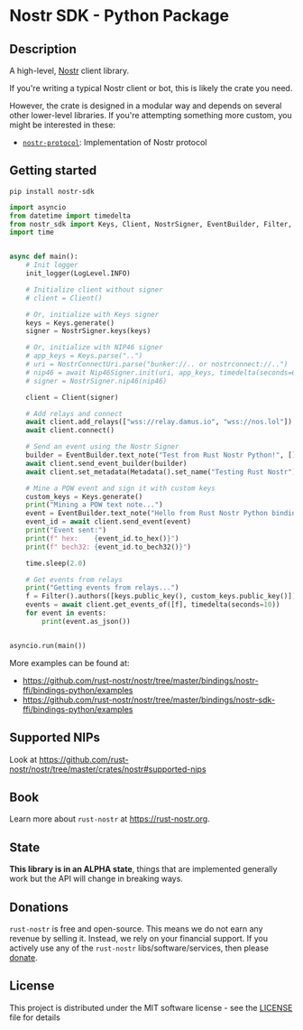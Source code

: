 # Nostr SDK - Python Package

## Description

A high-level, [Nostr](https://github.com/nostr-protocol/nostr) client library.

If you're writing a typical Nostr client or bot, this is likely the crate you need.

However, the crate is designed in a modular way and depends on several other lower-level libraries. If you're attempting something more custom, you might be interested in these:

- [`nostr-protocol`](https://pypi.org/project/nostr-protocol/): Implementation of Nostr protocol

## Getting started

```shell
pip install nostr-sdk
```

```python
import asyncio
from datetime import timedelta
from nostr_sdk import Keys, Client, NostrSigner, EventBuilder, Filter, Metadata, Nip46Signer, init_logger, LogLevel
import time


async def main():
    # Init logger
    init_logger(LogLevel.INFO)

    # Initialize client without signer
    # client = Client()

    # Or, initialize with Keys signer
    keys = Keys.generate()
    signer = NostrSigner.keys(keys)

    # Or, initialize with NIP46 signer
    # app_keys = Keys.parse("..")
    # uri = NostrConnectUri.parse("bunker://.. or nostrconnect://..")
    # nip46 = await Nip46Signer.init(uri, app_keys, timedelta(seconds=60), None)
    # signer = NostrSigner.nip46(nip46)

    client = Client(signer)

    # Add relays and connect
    await client.add_relays(["wss://relay.damus.io", "wss://nos.lol"])
    await client.connect()

    # Send an event using the Nostr Signer
    builder = EventBuilder.text_note("Test from Rust Nostr Python!", [])
    await client.send_event_builder(builder)
    await client.set_metadata(Metadata().set_name("Testing Rust Nostr"))

    # Mine a POW event and sign it with custom keys
    custom_keys = Keys.generate()
    print("Mining a POW text note...")
    event = EventBuilder.text_note("Hello from Rust Nostr Python bindings!", []).to_pow_event(custom_keys, 20)
    event_id = await client.send_event(event)
    print("Event sent:")
    print(f" hex:    {event_id.to_hex()}")
    print(f" bech32: {event_id.to_bech32()}")

    time.sleep(2.0)

    # Get events from relays
    print("Getting events from relays...")
    f = Filter().authors([keys.public_key(), custom_keys.public_key()])
    events = await client.get_events_of([f], timedelta(seconds=10))
    for event in events:
        print(event.as_json())


asyncio.run(main())
```

More examples can be found at:

* https://github.com/rust-nostr/nostr/tree/master/bindings/nostr-ffi/bindings-python/examples
* https://github.com/rust-nostr/nostr/tree/master/bindings/nostr-sdk-ffi/bindings-python/examples

## Supported NIPs

Look at <https://github.com/rust-nostr/nostr/tree/master/crates/nostr#supported-nips>

## Book

Learn more about `rust-nostr` at <https://rust-nostr.org>.

## State

**This library is in an ALPHA state**, things that are implemented generally work but the API will change in breaking ways.

## Donations

`rust-nostr` is free and open-source. This means we do not earn any revenue by selling it. Instead, we rely on your financial support. If you actively use any of the `rust-nostr` libs/software/services, then please [donate](https://rust-nostr.org/donate).

## License

This project is distributed under the MIT software license - see the [LICENSE](https://github.com/rust-nostr/nostr/blob/master/LICENSE) file for details